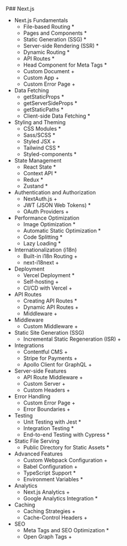 P## Next.js

- Next.js Fundamentals
  - File-based Routing *
  - Pages and Components *
  - Static Generation (SSG) *
  - Server-side Rendering (SSR) *
  - Dynamic Routing *
  - API Routes *
  - Head Component for Meta Tags *
  - Custom Document +
  - Custom App +
  - Custom Error Page +
- Data Fetching
  - getStaticProps *
  - getServerSideProps *
  - getStaticPaths *
  - Client-side Data Fetching *
- Styling and Theming
  - CSS Modules *
  - Sass/SCSS *
  - Styled JSX +
  - Tailwind CSS *
  - Styled-components *
- State Management
  - React State *
  - Context API *
  - Redux *
  - Zustand *
- Authentication and Authorization
  - NextAuth.js +
  - JWT (JSON Web Tokens) *
  - OAuth Providers +
- Performance Optimization
  - Image Optimization *
  - Automatic Static Optimization *
  - Code Splitting *
  - Lazy Loading *
- Internationalization (i18n)
  - Built-in i18n Routing +
  - next-i18next +
- Deployment
  - Vercel Deployment *
  - Self-hosting +
  - CI/CD with Vercel +
- API Routes
  - Creating API Routes *
  - Dynamic API Routes +
  - Middleware +
- Middleware
  - Custom Middleware +
- Static Site Generation (SSG)
  - Incremental Static Regeneration (ISR) +
- Integrations
  - Contentful CMS +
  - Stripe for Payments +
  - Apollo Client for GraphQL +
- Server-side Features
  - API Route Middleware +
  - Custom Server +
  - Custom Headers +
- Error Handling
  - Custom Error Page +
  - Error Boundaries +
- Testing
  - Unit Testing with Jest *
  - Integration Testing *
  - End-to-end Testing with Cypress *
- Static File Serving
  - Public Directory for Static Assets *
- Advanced Features
  - Custom Webpack Configuration +
  - Babel Configuration +
  - TypeScript Support *
  - Environment Variables *
- Analytics
  - Next.js Analytics +
  - Google Analytics Integration *
- Caching
  - Caching Strategies +
  - Cache-Control Headers +
- SEO
  - Meta Tags and SEO Optimization *
  - Open Graph Tags +
